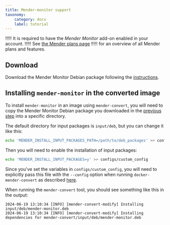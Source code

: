```yaml
---
title: Mender-monitor support
taxonomy:
    category: docs
    label: tutorial
---
```


!!!!! It is required to have the _Mender Monitor_ add-on enabled in your account.
!!!!! See [the Mender plans page](https://mender.io/pricing/plans?target=_blank)
!!!!! for an overview of all Mender plans and features.

## Download

Download the Mender Monitor Debian package following the [instructions](../../../10.Downloads/docs.md#monitor).

## Installing `mender-monitor` in the converted image

To install `mender-monitor` in an image using `mender-convert`, you will need to copy the Mender Monitor Debian package you downloaded in the [previous step](#download) into a specific directory.

The default directory for input packages is `input/deb`, but you can change it like this:

```bash
echo 'MENDER_INSTALL_INPUT_PACKAGES_PATH=/path/to/deb_packages' >> configs/custom_config
```

Then you will need to enable the installation of input packages:

```bash
echo 'MENDER_INSTALL_INPUT_PACKAGES=y' >> configs/custom_config
```

Since you've set the variables in `configs/custom_config`, you will need to
explicitly pass this file with the `--config` option when running `docker-mender-convert` as described [here](../../02.Convert-a-Mender-Debian-image/01.Customization/docs.md#configuration-files).

When running the `mender-convert` tool, you should see something like this in the output:

```
2024-06-19 13:10:34 [INFO] [mender-convert-modify] Installing input/deb/mender-monitor.deb
2024-06-19 13:10:34 [INFO] [mender-convert-modify] Installing dependencies for mender-convert/input/deb/mender-monitor.deb
```
